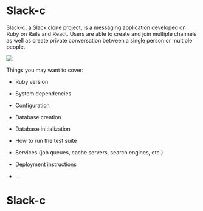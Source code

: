 # Slack-c

Slack-c, a Slack clone project, is a messaging application developed on Ruby on Rails and React. Users are able to create and join multiple channels as well as create private conversation between a single person or multiple people. 

![](https://image.ibb.co/fgXmpd/Web_1920_1.png)

Things you may want to cover:

* Ruby version

* System dependencies

* Configuration

* Database creation

* Database initialization

* How to run the test suite

* Services (job queues, cache servers, search engines, etc.)

* Deployment instructions

* ...

# Slack-c
